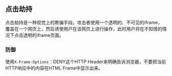 ## 点击劫持

点击劫持是一种视觉上的欺骗手段。攻击者使用一个透明的、不可见的iframe，覆盖在一个网页上，然后诱使用户在该网页上进行操作，此时用户将在不知情的情况下点击透明的iframe页面。

### 防御

使用`X-Frame-Options`：DENY这个HTTP Header来明确告诉浏览器，不要把当前HTTP响应中的内容在HTML Frame中显示出来。